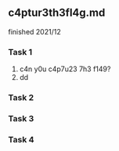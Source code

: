## c4ptur3th3fl4g.md

finished 2021/12

### Task 1
1. c4n y0u c4p7u23 7h3 f149?
  1. dd 

### Task 2
### Task 3
### Task 4
